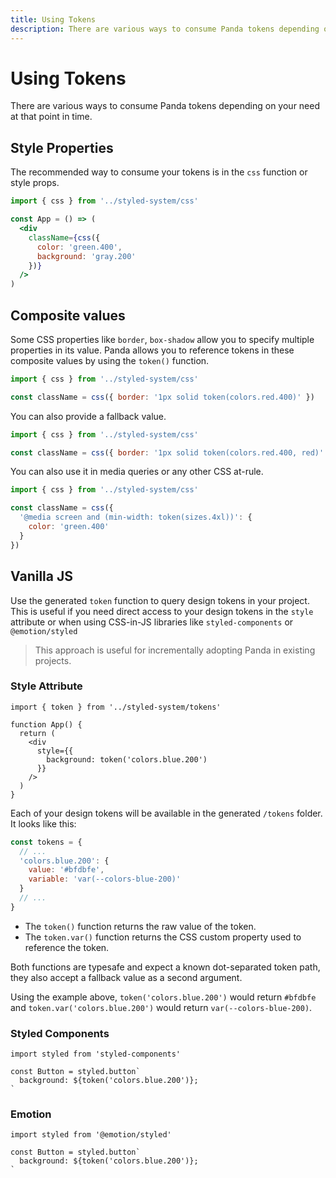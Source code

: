 ```yaml
---
title: Using Tokens
description: There are various ways to consume Panda tokens depending on your need at that point in time.
---
```


# Using Tokens

There are various ways to consume Panda tokens depending on your need at that point in time.

## Style Properties

The recommended way to consume your tokens is in the `css` function or style props.

```jsx
import { css } from '../styled-system/css'

const App = () => (
  <div
    className={css({
      color: 'green.400',
      background: 'gray.200'
    })}
  />
)
```

## Composite values

Some CSS properties like `border`, `box-shadow` allow you to specify multiple properties in its value. Panda allows you to reference tokens in these composite values by using the `token()` function.

```js
import { css } from '../styled-system/css'

const className = css({ border: '1px solid token(colors.red.400)' })
```

You can also provide a fallback value.

```js
import { css } from '../styled-system/css'

const className = css({ border: '1px solid token(colors.red.400, red)' })
```

You can also use it in media queries or any other CSS at-rule.

```js
import { css } from '../styled-system/css'

const className = css({
  '@media screen and (min-width: token(sizes.4xl))': {
    color: 'green.400'
  }
})
```

## Vanilla JS

Use the generated `token` function to query design tokens in your project. This is useful if you need direct access to your design tokens in the `style` attribute or when using CSS-in-JS libraries like `styled-components` or `@emotion/styled`

> This approach is useful for incrementally adopting Panda in existing projects.

### Style Attribute

```tsx
import { token } from '../styled-system/tokens'

function App() {
  return (
    <div
      style={{
        background: token('colors.blue.200')
      }}
    />
  )
}
```

Each of your design tokens will be available in the generated `/tokens` folder. It looks like this:

```js
const tokens = {
  // ...
  'colors.blue.200': {
    value: '#bfdbfe',
    variable: 'var(--colors-blue-200)'
  }
  // ...
}
```

- The `token()` function returns the raw value of the token.
- The `token.var()` function returns the CSS custom property used to reference the token.

Both functions are typesafe and expect a known dot-separated token path, they also accept a fallback value as a second
argument.

Using the example above, `token('colors.blue.200')` would return `#bfdbfe` and `token.var('colors.blue.200')` would
return `var(--colors-blue-200)`.

### Styled Components

```tsx
import styled from 'styled-components'

const Button = styled.button`
  background: ${token('colors.blue.200')};
`
```

### Emotion

```tsx
import styled from '@emotion/styled'

const Button = styled.button`
  background: ${token('colors.blue.200')};
`
```
